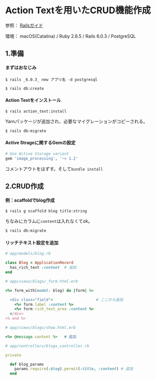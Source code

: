 # Action Textを用いたCRUD機能作成

参照：
[Railsガイド](https://railsguides.jp/action_text_overview.html)

環境：
macOS(Catalina) / Ruby 2.6.5 / Rails 6.0.3 / PostgreSQL

## 1.準備
#### まずはおなじみ
```
$ rails _6.0.3_ new アプリ名 -d postgresql

$ rails db:create
```

#### Action Textをインストール
```
$ rails action_text:install
```
Yarnパッケージが追加され、必要なマイグレーションがコピーされる。

```
$ rails db:migrate
```

#### Active Strageに関するGemの設定

```ruby
# Use Active Storage variant
gem 'image_processing', '~> 1.2'
```
コメントアウトをはずす。そして`bundle install`


## 2.CRUD作成
#### 例：scaffoldでblog作成
```
$ rails g scaffold blog title:string
```
ちなみにカラムに`content`は入れなくてok。

```
$ rails db:migrate
```

#### リッチテキスト設定を追加
```ruby
# app/models/blog.rb

class Blog < ApplicationRecord
  has_rich_text :content  # 追加
end
```

```ruby
# app/views/blogs/_form.html.erb

<%= form_with(model: blog) do |form| %>

  <div class="field">                   # ここから追加
    <%= form.label :content %>
    <%= form.rich_text_area :content %>
  </div>
<% end %>
```

```ruby
# app/views/blogs/show.html.erb

<%= @message.content %>   # 追加
```

```ruby
# app/controllers/blogs_controller.rb

private

  def blog_params
    params.require(:blog).permit(:title, :content) # 追加
  end
```
